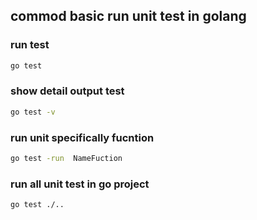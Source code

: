 ## commod basic run unit test in golang

### run test
```bash
go test
```

### show detail output test
``` bash
go test -v
```

### run unit specifically fucntion
```bash
go test -run  NameFuction
```

### run all unit test in go project
```bash
go test ./..
```